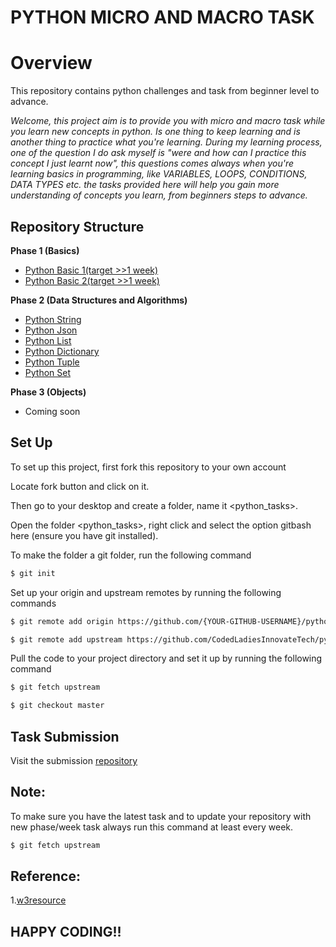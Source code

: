 # **PYTHON MICRO AND MACRO TASK**

# **Overview**

This repository contains python challenges and task from beginner level to advance.

_Welcome, this project aim is to provide you with micro and macro task while you learn new concepts in python. Is one thing to keep learning and is another thing to practice what you're learning. During my learning process, one of the question I do ask myself is "were and how can I practice this concept I just learnt now", this questions comes always when you're learning basics in programming, like VARIABLES, LOOPS, CONDITIONS, DATA TYPES etc. the tasks provided here will help you gain more understanding of concepts you learn, from beginners steps to advance._

## Repository Structure

**Phase 1 (Basics)**

- [Python Basic 1(target >>1 week)](https://github.com/emetowinner/python-challenges/tree/master/Phase-1/Python%20Basic%201)
- [Python Basic 2(target >>1 week)](https://github.com/CodedLadiesInnovateTech/python-challenges/tree/master/Phase-1/Python%20Basic%202)


**Phase 2 (Data Structures and Algorithms)**

- [Python String](https://github.com/CodedLadiesInnovateTech/python-challenges/tree/master/Phase-2/String)
- [Python Json](https://github.com/CodedLadiesInnovateTech/python-challenges/tree/master/Phase-2/Json)
- [Python List](https://github.com/CodedLadiesInnovateTech/python-challenges/tree/master/Phase-2/List)
- [Python Dictionary](https://github.com/CodedLadiesInnovateTech/python-challenges/tree/master/Phase-2/Dictionary)
- [Python Tuple](https://github.com/CodedLadiesInnovateTech/python-challenges/tree/master/Phase-2/Tuple)
- [Python Set](https://github.com/CodedLadiesInnovateTech/python-challenges/tree/master/Phase-2/Set)

**Phase 3 (Objects)**

- Coming soon

## Set Up

To set up this project, first fork this repository to your own account

Locate fork button and click on it.

Then go to your desktop and create a folder, name it <python_tasks>.

Open the folder <python_tasks>, right click and select the option gitbash here (ensure you have git installed).

To make the folder a git folder, run the following command

```sh
$ git init
```

Set up your origin and upstream remotes by running the following commands

```sh
$ git remote add origin https://github.com/{YOUR-GITHUB-USERNAME}/python-challenges.git
```

```sh
$ git remote add upstream https://github.com/CodedLadiesInnovateTech/python-challenges.git
```

Pull the code to your project directory and set it up by running the following command

```sh
$ git fetch upstream
```

```sh
$ git checkout master
```

## Task Submission

Visit the submission [repository](https://github.com/CodedLadiesInnovateTech/python-challenge-solutions)

## Note:

To make sure you have the latest task and to update your repository with new phase/week task always run this command at least every week.

```sh
$ git fetch upstream
```

## Reference:

1.[w3resource](https://www.w3resource.com/)

## HAPPY CODING!!
